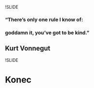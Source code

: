 !SLIDE
### “There’s only one rule I know of:
### goddamn it, you’ve got to be kind.”
##  Kurt Vonnegut

!SLIDE
# Konec

